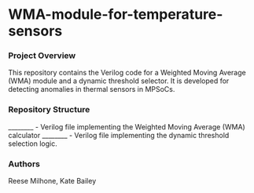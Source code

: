 # WMA-module-for-temperature-sensors

### Project Overview
This repository contains the Verilog code for a Weighted Moving Average (WMA) module and a dynamic threshold selector. It is developed for detecting anomalies in thermal sensors in MPSoCs.

### Repository Structure
________ - Verilog file implementing the Weighted Moving Average (WMA) calculator
________ - Verilog file implementing the dynamic threshold selection logic.

### Authors
Reese Milhone, Kate Bailey

